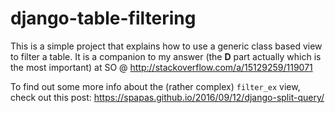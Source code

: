 # django-table-filtering

This is a simple project that explains how to use a generic class based view to filter a table. It is a companion to my answer (the **D** part actually which is the most important) at SO @  http://stackoverflow.com/a/15129259/119071

To find out some more info about the (rather complex) ``filter_ex`` view, check out this post: https://spapas.github.io/2016/09/12/django-split-query/
